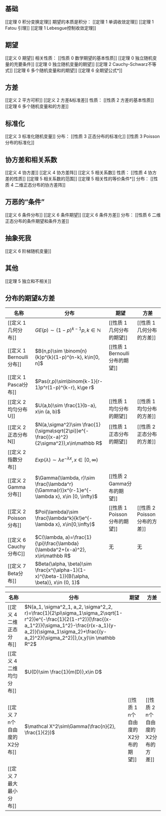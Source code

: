## 基础
[[定理 0 积分变换定理]]
期望的本质是积分：
[[定理 1 单调收敛定理]]
[[定理 1 Fatou 引理]]
[[定理 1 Lebesgue控制收敛定理]]

## 期望
[[定义 0 期望]]
相关性质：
[[性质 0 数学期望的基本性质]]
[[定理 0 独立随机变量的充要条件]]
[[定理 0 独立随机变量的期望]]
[[定理 2 Cauchy-Schwarz不等式]]
[[定理 6 多个随机变量和的期望]]
[[定理 6 全期望公式*]]

## 方差
[[定义 2 平方可积]]
[[定义 2 方差&标准差]]
性质：
[[性质 2 方差的基本性质]]
[[定理 6 多个随机变量和的方差]]

## 标准化
[[定义 3 标准化随机变量]]
分布：
[[性质 3 正态分布的标准化]]
[[性质 3 Poisson分布的标准化]]

## 协方差和相关系数
[[定义 4 协方差]]
[[定义 4 协方差阵]]
[[定义 5 相关系数]]
性质：
[[性质 4 协方差的性质]]
[[定理 5 相关系数的范围]]
[[定理 5 相关性的等价条件*]]
分布：
[[性质 4 二维正态分布的协方差阵]]

## 万恶的“条件”
[[定义 6 条件分布]]
[[定义 6 条件期望]]
[[定义 6 条件方差]]
分布：
[[性质 6 二维正态分布的条件期望和条件方差]]

## 抽象死我
[[定义 6 阶梯随机变量]]

## 其他
[[定理 5 独立和不相关]]

## 分布的期望&方差
|名称|分布|期望|方差|
|----|----|----|----|
|[[定义 1 几何分布]]|$GE(p)\sim (1-p)^{k-1}p, k\in\mathbb N$|[[性质 1 几何分布的期望]]|[[性质 1 几何分布的方差]]|
|[[定义 1 Bernoulli分布]]|$B(n,p)\sim \binom{n}{k}p^{k}(1-p)^{n-k}, k\in[0, n]$|[[性质 1 Bernoulli 分布的期望]]||
|[[定义 1 Pascal分布]]|$Pas(r,p)\sim\binom{k-1}{r-1}p^r(1-p)^{k-r}, k\ge r$|||
|[[定义 2 均匀分布 U]]|$U(a,b)\sim \frac{1}{b-a}, x\in (a, b)$|[[性质 1 均匀分布的期望]]|[[性质 1 均匀分布的方差]]|
|[[定义 2 正态分布 N]]|$N(a,\sigma^2)\sim \frac{1}{\sigma\sqrt{2\pi}}e^{-\frac{(x-a)^2}{2\sigma^2}},x\in\mathbb R$|[[性质 1 正态分布的期望]]|[[性质 2 正态分布的方差]]|
|[[定义 2 指数分布]]|$Exp(\lambda)\sim \lambda e^{-\lambda x}, x\in [0, \infty)$|||
|[[定义 2 Gamma分布]]|$\Gamma(\lambda, r)\sim \frac{\lambda^r}{\Gamma(r)}x^{r-1}e^{-\lambda x}, x\in [0, \infty)$|[[性质 2 Gamma分布的期望]]||
|[[定义 2 Poisson分布]]|$Poi(\lambda)\sim \frac{\lambda^k}{k!}e^{-\lambda x}, x\in[0,\infty)$|[[性质 1 Poisson 分布的期望]]|[[性质 2 Poisson分布的方差]]|
|[[定义 6 Cauchy分布C]]|$C(\lambda, a)=\frac{1}{\pi}\frac{\lambda}{\lambda^2+(x-a)^2}, x\in\mathbb R$|无|无|
|[[定义 7 Beta分布]]|$Beta(\alpha, \beta)\sim \frac{x^{\alpha-1}(1-x)^{\beta-1}}{B(\alpha, \beta)}, x\in (0, 1)$|||

|名称|分布|期望|方差|
|----|----|----|----|
|[[定义 4 二维正态分布]]|$N(a_1, \sigma^2_1, a_2, \sigma^2_2, r)=\frac{1}{2\pi\sigma_1\sigma_2\sqrt{1-r^2}}e^{-\frac{1}{2(1-r^2)}[\frac{(x-a_1^2)}{\sigma_1^2}-\frac{r(x-a_1)(y-a_2)}{\sigma_1\sigma_2}+\frac{(y-a_2)^2}{\sigma_2^2}]},(x,y)\in \mathbb R^2$|||
|[[定义 4 二维均匀分布]]|$U(D)\sim \frac{1}{m(D)},x\in D$|||
|[[定义 7 n个自由度的X2分布]]|$\mathcal X^2\sim\Gamma(\frac{n}{2}, \frac{1}{2})$|[[性质 1 n个自由度的X2分布的期望]]|[[性质 2 n个自由度的X2分布的方差]]|
|[[定义 7 最大最小分布]]||||


